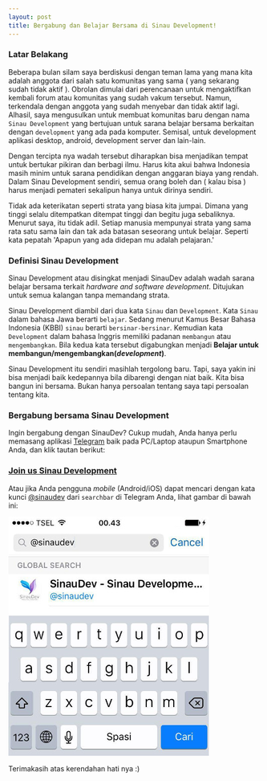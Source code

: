 ```yaml
---
layout: post
title: Bergabung dan Belajar Bersama di Sinau Development!
---
```


### Latar Belakang

Beberapa bulan silam saya berdiskusi dengan teman lama yang mana kita adalah anggota dari salah satu komunitas yang sama ( yang sekarang sudah tidak aktif ). Obrolan dimulai dari perencanaan untuk mengaktifkan kembali forum atau komunitas yang sudah vakum tersebut. Namun, terkendala dengan anggota yang sudah menyebar dan tidak aktif lagi. Alhasil, saya mengusulkan untuk membuat komunitas baru dengan nama `Sinau Development` yang bertujuan untuk sarana belajar bersama berkaitan dengan `development` yang ada pada komputer. Semisal, untuk development aplikasi desktop, android, development server dan lain-lain.

Dengan tercipta nya wadah tersebut diharapkan bisa menjadikan tempat untuk bertukar pikiran dan berbagi ilmu. Harus kita akui bahwa Indonesia masih minim untuk sarana pendidikan dengan anggaran biaya yang rendah. Dalam Sinau Development sendiri, semua orang boleh dan ( kalau bisa ) harus menjadi pemateri sekalipun hanya untuk dirinya sendiri.

Tidak ada keterikatan seperti strata yang biasa kita jumpai. Dimana yang tinggi selalu ditempatkan ditempat tinggi dan begitu juga sebaliknya. Menurut saya, itu tidak adil. Setiap manusia mempunyai strata yang sama rata satu sama lain dan tak ada batasan seseorang untuk belajar. Seperti kata pepatah 'Apapun yang ada didepan mu adalah pelajaran.'

### Definisi Sinau Development
Sinau Development atau disingkat menjadi SinauDev adalah wadah sarana belajar bersama terkait _hardware and software development_. Ditujukan untuk semua kalangan tanpa memandang strata.

Sinau Development diambil dari dua kata `Sinau` dan `Development`. Kata `Sinau` dalam bahasa Jawa berarti `belajar`. Sedang menurut Kamus Besar Bahasa Indonesia (KBBI) `sinau` berarti `bersinar-bersinar`. Kemudian kata `Development` dalam bahasa Inggris memiliki padanan `membangun` atau `mengembangkan`. Bila kedua kata tersebut digabungkan menjadi **Belajar untuk membangun/mengembangkan(_development_)**.

Sinau Development itu sendiri masihlah tergolong baru. Tapi, saya yakin ini bisa menjadi baik kedepannya bila dibarengi dengan niat baik. Kita bisa bangun ini bersama. Bukan hanya persoalan tentang saya tapi persoalan tentang kita.

### Bergabung bersama Sinau Development
Ingin bergabung dengan SinauDev? Cukup mudah, Anda hanya perlu memasang aplikasi [Telegram](https://telegram.org/) baik pada PC/Laptop ataupun Smartphone Anda, dan klik tautan berikut:

### [Join us Sinau Development](https://telegram.me/sinaudev)

Atau jika Anda pengguna _mobile_ (Android/iOS) dapat mencari dengan kata kunci [@sinaudev](https://telegram.me/sinaudev) dari `searchbar` di Telegram Anda, lihat gambar di bawah ini:

![Alt @sinaudev](/img/sianudev-searchbar.jpg "SinauDev Sidebar")

Terimakasih atas kerendahan hati nya :)
